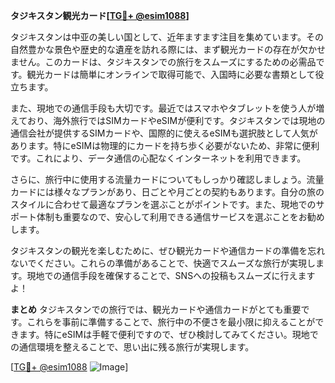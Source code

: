 **タジキスタン観光カード[[TG💪+ @esim1088](https://t.me/s/esim1088)]**

タジキスタンは中亚の美しい国として、近年ますます注目を集めています。その自然豊かな景色や歴史的な遺産を訪れる際には、まず観光カードの存在が欠かせません。このカードは、タジキスタンでの旅行をスムーズにするための必需品です。観光カードは簡単にオンラインで取得可能で、入国時に必要な書類として役立ちます。

また、現地での通信手段も大切です。最近ではスマホやタブレットを使う人が増えており、海外旅行ではSIMカードやeSIMが便利です。タジキスタンでは現地の通信会社が提供するSIMカードや、国際的に使えるeSIMも選択肢として人気があります。特にeSIMは物理的にカードを持ち歩く必要がないため、非常に便利です。これにより、データ通信の心配なくインターネットを利用できます。

さらに、旅行中に使用する流量カードについてもしっかり確認しましょう。流量カードには様々なプランがあり、日ごとや月ごとの契約もあります。自分の旅のスタイルに合わせて最適なプランを選ぶことがポイントです。また、現地でのサポート体制も重要なので、安心して利用できる通信サービスを選ぶことをお勧めします。

タジキスタンの観光を楽しむために、ぜひ観光カードや通信カードの準備を忘れないでください。これらの準備があることで、快適でスムーズな旅行が実現します。現地での通信手段を確保することで、SNSへの投稿もスムーズに行えますよ！

**まとめ**
タジキスタンでの旅行では、観光カードや通信カードがとても重要です。これらを事前に準備することで、旅行中の不便さを最小限に抑えることができます。特にeSIMは手軽で便利ですので、ぜひ検討してみてください。現地での通信環境を整えることで、思い出に残る旅行が実現します。

[[TG💪+ @esim1088](https://t.me/s/esim1088) ![Image](https://i.postimg.cc/Y0z9fWf4/image.png)]